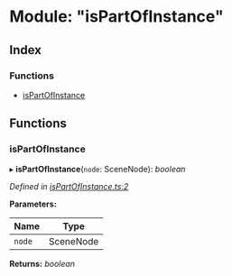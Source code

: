 
# Module: "isPartOfInstance"

## Index

### Functions

* [isPartOfInstance](_ispartofinstance_.md#ispartofinstance)

## Functions

###  isPartOfInstance

▸ **isPartOfInstance**(`node`: SceneNode): *boolean*

*Defined in [isPartOfInstance.ts:2](https://github.com/figma-plugin-helper-functions/figma-plugin-helpers/blob/d7893cb/src/helpers/isPartOfInstance.ts#L2)*

**Parameters:**

Name | Type |
------ | ------ |
`node` | SceneNode |

**Returns:** *boolean*
